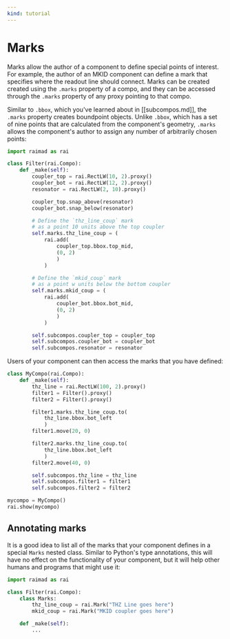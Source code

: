 ```yaml
---
kind: tutorial
---
```


# Marks

Marks allow the author of a component to
define special points of interest.
For example, the author of an MKID component
can define a mark that specifies where the readout line should
connect.
Marks can be created created using the `.marks` property
of a compo,
and they can be accessed through the `.marks` property of
any proxy pointing to that compo.

Similar to `.bbox`,
which you've learned about in
[[subcompos.md]],
the `.marks` property creates boundpoint objects.
Unlike `.bbox`,
which has a set of nine points that are calculated from
the component's geometry,
`.marks` allows the component's author to assign
any number of arbitrarily chosen points:

```python exec hide-output
import raimad as rai

class Filter(rai.Compo):
    def _make(self):
        coupler_top = rai.RectLW(10, 2).proxy()
        coupler_bot = rai.RectLW(12, 2).proxy()
        resonator = rai.RectLW(2, 10).proxy()

        coupler_top.snap_above(resonator)
        coupler_bot.snap_below(resonator)

        # Define the `thz_line_coup` mark
        # as a point 10 units above the top coupler
        self.marks.thz_line_coup = (
            rai.add(
                coupler_top.bbox.top_mid,
                (0, 2)
                )
            )

        # Define the `mkid_coup` mark
        # as a point w units below the bottom coupler
        self.marks.mkid_coup = (
            rai.add(
                coupler_bot.bbox.bot_mid,
                (0, 2)
                )
            )

        self.subcompos.coupler_top = coupler_top
        self.subcompos.coupler_bot = coupler_bot
        self.subcompos.resonator = resonator
```

Users of your component can then access the marks that
you have defined:

```python exec
class MyCompo(rai.Compo):
    def _make(self):
        thz_line = rai.RectLW(100, 2).proxy()
        filter1 = Filter().proxy()
        filter2 = Filter().proxy()

        filter1.marks.thz_line_coup.to(
            thz_line.bbox.bot_left
            )
        filter1.move(20, 0)

        filter2.marks.thz_line_coup.to(
            thz_line.bbox.bot_left
            )
        filter2.move(40, 0)

        self.subcompos.thz_line = thz_line
        self.subcompos.filter1 = filter1
        self.subcompos.filter2 = filter2

mycompo = MyCompo()
rai.show(mycompo)
```

## Annotating marks

It is a good idea to list all of the marks that your
component defines in a special `Marks`
nested class.
Similar to Python's type annotations,
this will have no effect on the functionality of
your component,
but it will help other humans and programs
that might use it:

```python exec hide-output
import raimad as rai

class Filter(rai.Compo):
    class Marks:
        thz_line_coup = rai.Mark("THZ Line goes here")
        mkid_coup = rai.Mark("MKID coupler goes here")

    def _make(self):
        ...
```
